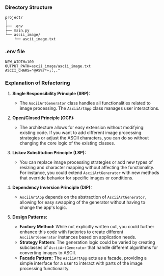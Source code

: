 ### Directory Structure
```
project/
│
├── .env
├── main.py
└── ascii_image/
    └── ascii_image.txt
```

### .env file
```plaintext
NEW_WIDTH=100
OUTPUT_PATH=ascii_image/ascii_image.txt
ASCII_CHARS="@#S%?*+;:,."
```


### Explanation of Refactoring

1. **Single Responsibility Principle (SRP):**
   - The `AsciiArtGenerator` class handles all functionalities related to image processing. The `AsciiArtApp` class manages user interactions.

2. **Open/Closed Principle (OCP):**
   - The architecture allows for easy extension without modifying existing code. If you want to add different image processing strategies or adjust the ASCII characters, you can do so without changing the core logic of the existing classes.

3. **Liskov Substitution Principle (LSP):**
   - You can replace image processing strategies or add new types of resizing and character mapping without affecting the functionality. For instance, you could extend `AsciiArtGenerator` with new methods that override behavior for specific images or conditions.

4. **Dependency Inversion Principle (DIP):**
   - `AsciiArtApp` depends on the abstraction of `AsciiArtGenerator`, allowing for easy swapping of the generator without having to change the app's logic.

5. **Design Patterns:**
   - **Factory Method:** While not explicitly written out, you could further enhance this code with factories to create different `AsciiArtGenerator` instances based on application needs.
   - **Strategy Pattern:** The generation logic could be varied by creating subclasses of `AsciiArtGenerator` that handle different algorithms for converting images to ASCII.
   - **Facade Pattern:** The `AsciiArtApp` acts as a facade, providing a simple interface for a user to interact with parts of the image processing functionality.

